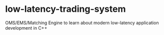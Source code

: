 # low-latency-trading-system
OMS/EMS/Matching Engine to learn about modern low-latency application development in C++
